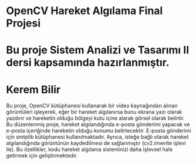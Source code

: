 # OpenCV Hareket Algılama Final Projesi
# Bu proje Sistem Analizi ve Tasarımı II dersi kapsamında hazırlanmıştır.
# Kerem Bilir 
Bu proje, OpenCV kütüphanesi kullanarak bir video kaynağından alınan görüntüleri işleyerek, eğer bir hareket algılanırsa bunu ekrana yazı olarak yazdırır ve hareketin olduğu bölgeyi kutu içine alarak görsel olarak belirtir. Bu düzenlenmiş proje, hareket algılandığında e-posta gönderimi yapacak ve e-posta içeriğinde hareketin olduğu konumu belirtecektir. E-posta gönderimi için smtplib kütüphanesi kullanılmaktadır. Ayrıca, isteğe bağlı olarak hareket algılandığında görüntünün kaydedilmesi de sağlanmıştır (cv2.imwrite işlevi ile). Bu özellikler, kodu hareket algılama sisteminizi daha işlevsel hale getirmek için geliştirmektedir.
